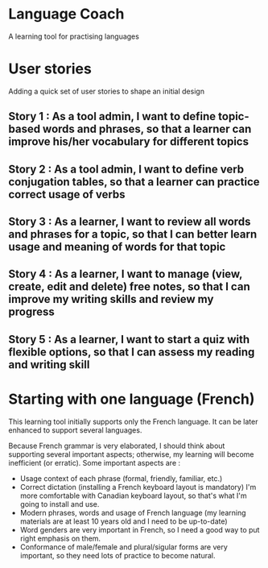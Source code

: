 # Language Coach
A learning tool for practising languages

# User stories
Adding a quick set of user stories to shape an initial design

## Story 1 : As a tool admin, I want to define topic-based words and phrases, so that a learner can improve his/her vocabulary for different topics

## Story 2 : As a tool admin, I want to define verb conjugation tables, so that a learner can practice correct usage of verbs

## Story 3 : As a learner, I want to review all words and phrases for a topic, so that I can better learn usage and meaning of words for that topic

## Story 4 : As a learner, I want to manage (view, create, edit and delete) free notes, so that I can improve my writing skills and review my progress

## Story 5 : As a learner, I want to start a quiz with flexible options, so that I can assess my reading and writing skill

# Starting with one language (French)
This learning tool initially supports only the French language. It can be later enhanced to support several languages.

Because French grammar is very elaborated, I should think about supporting several important aspects; otherwise, my learning will become inefficient (or erratic). Some important aspects are :

- Usage context of each phrase (formal, friendly, familiar, etc.)
- Correct dictation (installing a French keyboard layout is mandatory) I'm more comfortable with Canadian keyboard layout, so that's what I'm going to install and use.
- Modern phrases, words and usage of French language (my learning materials are at least 10 years old and I need to be up-to-date)
- Word genders are very important in French, so I need a good way to put right emphasis on them.
- Conformance of male/female and plural/sigular forms are very important, so they need lots of practice to become natural.

